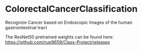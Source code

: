 # ColorectalCancerClassification
Recognize Cancer based on Endoscopic Images of the human gastrointestinal tract

The ResNet50 pretrained weights can be found here: https://github.com/rup9659/Class-Project/releases
